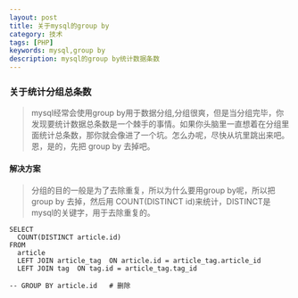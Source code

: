 ```yaml
---
layout: post
title: 关于mysql的group by
category: 技术
tags: [PHP]
keywords: mysql,group by
description: mysql的group by统计数据条数
---
```


### 关于统计分组总条数

> mysql经常会使用group by用于数据分组,分组很爽，但是当分组完毕，你发现要统计数据总条数是一个棘手的事情。如果你头脑里一直想着在分组里面统计总条数，那你就会像进了一个坑。怎么办呢，尽快从坑里跳出来吧。恩，是的，先把 group by 去掉吧。

#### 解决方案

> 分组的目的一般是为了去除重复，所以为什么要用group by呢，所以把 group by 去掉，然后用 COUNT(DISTINCT id)来统计，DISTINCT是mysql的关键字，用于去除重复的。

```
SELECT
  COUNT(DISTINCT article.id)
FROM
  article
  LEFT JOIN article_tag  ON article.id = article_tag.article_id
  LEFT JOIN tag  ON tag.id = article_tag.tag_id

-- GROUP BY article.id   # 删除

```
